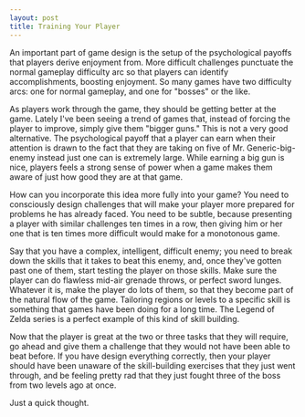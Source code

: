 ```yaml
---
layout: post
title: Training Your Player
---
```


An important part of game design is the setup of the psychological payoffs that players derive enjoyment from. More difficult challenges punctuate the normal gameplay difficulty arc so that players can identify accomplishments, boosting enjoyment. So many games have two difficulty arcs: one for normal gameplay, and one for "bosses" or the like. 

As players work through the game, they should be getting better at the game. Lately I've been seeing a trend of games that, instead of forcing the player to improve, simply give them "bigger guns." This is not a very good alternative. The psychological payoff that a player can earn when their attention is drawn to the fact that they are taking on five of Mr. Generic-big-enemy instead just one can is extremely large. While earning a big gun is nice, players feels a strong sense of power when a game makes them aware of just how good they are at that game.

How can you incorporate this idea more fully into your game? You need to consciously design challenges that will make your player more prepared for problems he has already faced. You need to be subtle, because presenting a player with similar challenges ten times in a row, then giving him or her one that is ten times more difficult would make for a monotonous game. 

Say that you have a complex, intelligent, difficult enemy; you need to break down the skills that it takes to beat this enemy, and, once they've gotten past one of them, start testing the player on those skills. Make sure the player can do flawless mid-air grenade throws, or perfect sword lunges. Whatever it is, make the player do lots of them, so that they become part of the natural flow of the game. Tailoring regions or levels to a specific skill is something that games have been doing for a long time. The Legend of Zelda series is a perfect example of this kind of skill building.

Now that the player is great at the two or three tasks that they will require, go ahead and give them a challenge that they would not have been able to beat before. If you have design everything correctly, then your player should have been unaware of the skill-building exercises that they just went through, and be feeling pretty rad that they just fought three of the boss from two levels ago at once. 

Just a quick thought.
